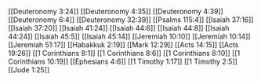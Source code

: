 [[Deuteronomy 3:24]]
[[Deuteronomy 4:35]]
[[Deuteronomy 4:39]]
[[Deuteronomy 6:4]]
[[Deuteronomy 32:39]]
[[Psalms 115:4]]
[[Isaiah 37:16]]
[[Isaiah 37:20]]
[[Isaiah 41:24]]
[[Isaiah 44:6]]
[[Isaiah 44:8]]
[[Isaiah 44:24]]
[[Isaiah 45:5]]
[[Isaiah 45:14]]
[[Jeremiah 10:10]]
[[Jeremiah 10:14]]
[[Jeremiah 51:17]]
[[Habakkuk 2:19]]
[[Mark 12:29]]
[[Acts 14:15]]
[[Acts 19:26]]
[[1 Corinthians 8:1]]
[[1 Corinthians 8:6]]
[[1 Corinthians 8:10]]
[[1 Corinthians 10:19]]
[[Ephesians 4:6]]
[[1 Timothy 1:17]]
[[1 Timothy 2:5]]
[[Jude 1:25]]
